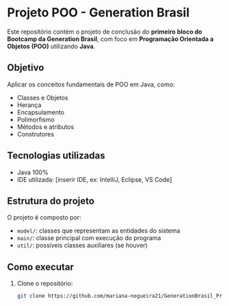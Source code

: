 # Projeto POO - Generation Brasil

Este repositório contém o projeto de conclusão do **primeiro bloco do Bootcamp da Generation Brasil**, com foco em **Programação Orientada a Objetos (POO)** utilizando **Java**.

## Objetivo

Aplicar os conceitos fundamentais de POO em Java, como:

- Classes e Objetos
- Herança
- Encapsulamento
- Polimorfismo
- Métodos e atributos
- Construtores

## Tecnologias utilizadas

- Java 100%
- IDE utilizada: [inserir IDE, ex: IntelliJ, Eclipse, VS Code]

## Estrutura do projeto

O projeto é composto por:

- `model/`: classes que representam as entidades do sistema
- `main/`: classe principal com execução do programa
- `util/`: possíveis classes auxiliares (se houver)

## Como executar

1. Clone o repositório:
   ```bash
   git clone https://github.com/mariana-nogueira21/GenerationBrasil_ProjetoPOO.git

